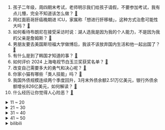 1. 孩子二年级，周四期末考试，老师明示我们给孩子请假，不要参加考试，我有点儿懵，完全不知道该怎么做？ [:link:](https://www.zhihu.com/question/659863322)
2. 网红面筋哥肝癌晚期进 ICU，家属称「想进行肝移植」，这种方式治愈可能性大吗？ [:link:](https://www.zhihu.com/question/660285164)
3. 如何看待布朗尼在接受采访时说：湖人选我是因为我的个人能力，不是因为我的父亲是詹姆斯？ [:link:](https://www.zhihu.com/question/660254383)
4. 男朋友要去美国斯坦福大学做博后，我该不该放弃国内生活和他一起出国了？ [:link:](https://www.zhihu.com/question/659738892)
5. 有什么是到了韩国才知道的事？ [:link:](https://www.zhihu.com/question/329224644)
6. 如何评价 2024 上海电视节白玉兰奖获奖名单？ [:link:](https://www.zhihu.com/question/660018777)
7. 改变自己需要多大的勇气和决心呢？ [:link:](https://www.zhihu.com/question/660121355)
8. 你家小猫有哪些「类人技能」吗？ [:link:](https://www.zhihu.com/question/657777069)
9. 我国外债规模连续两个季度回升，3月末外债余额2.51万亿美元，银行外债余额增长826亿美元，如何解读？ [:link:](https://www.zhihu.com/question/660212314)
10. 什么经历让你觉得人心险恶？ [:link:](https://www.zhihu.com/question/37734186)
<details>
<summary>11 ~ 20</summary>

11. 拜登承认总统选举辩论表现不佳，但表示不会退出总统竞选，如何看待他的此番言论？还有哪些信息值得关注？ [:link:](https://www.zhihu.com/question/660259081)
12. 坐迈巴赫高考的少年总分700目标北大，称「想摘掉『不学无术』标签 」，如何评价他的回应？ [:link:](https://www.zhihu.com/question/659949475)
13. 如何评价鬼灭之刃中的鬼舞辻无惨? [:link:](https://www.zhihu.com/question/350888443)
14. 中方回应美国科学家是否会参与研究嫦娥六号月球样品，透露了哪些信息？ [:link:](https://www.zhihu.com/question/660257053)
15. 优质男大部分真的都在大学里被女生预定了吗？ [:link:](https://www.zhihu.com/question/657376611)
16. 如何评价女明星Lisa？ [:link:](https://www.zhihu.com/question/617379638)
17. 如何看待辛爽凭借《漫长的季节》获得第 29 届白玉兰最佳导演奖？ [:link:](https://www.zhihu.com/question/660209704)
18. 有什么你去了青海才了解的？ [:link:](https://www.zhihu.com/question/604122084)
19. 如何评价普鲁斯特，乔伊斯，伍尔夫和福克纳的文学水平和成就？ [:link:](https://www.zhihu.com/question/30862502)
20. 高考之后如何重拾废掉的生活？ [:link:](https://www.zhihu.com/question/659907800)
</details>
<details>
<summary>21 ~ 30</summary>

21. 好羡慕我室友，我和她在一起，别人只和她说话，然后也不理我，是不是我太讨人厌了，还是我性格太内向了? [:link:](https://www.zhihu.com/question/659542610)
22. 有哪些小城的本地食物让你感慨「美食不可貌相」？ [:link:](https://www.zhihu.com/question/659402921)
23. 第一次租房，老破小和远大新应该怎么选，有哪些坑需要注意？ [:link:](https://www.zhihu.com/question/658747694)
24. 参加知乎「第十届盐 Club 新知青年大会」是种什么样的体验？ [:link:](https://www.zhihu.com/question/658727574)
25. 学生党购手机求推荐，预算5000内，可以适当超预算，感谢？ [:link:](https://www.zhihu.com/question/658615615)
26. 6 月 29日 U18 女篮亚洲杯半决赛，中国女篮79比61战胜韩国队，如何评价这场比赛？ [:link:](https://www.zhihu.com/question/660296712)
27. 刚高考完想买手机，预算8000以内，不要苹果，有什么推荐? [:link:](https://www.zhihu.com/question/658792409)
28. 你坚持最长时间的一件事是什么？有多久？ [:link:](https://www.zhihu.com/question/659900501)
29. 用「山河破碎」形容贵州引争议‍，贵州文旅删除东方甄选相关视频，为何会出现这样的问题？东方甄选怎么了？ [:link:](https://www.zhihu.com/question/660244409)
30. 诸位觉得这样一款架空T-34放到1943年库尔斯克战场会如何？ [:link:](https://www.zhihu.com/question/660178374)
</details>
<details>
<summary>31 ~ 40</summary>

31. 什么事情是你来了西安才知道的？ [:link:](https://www.zhihu.com/question/289628382)
32. 日本人真的像网上说的对三国的历史很感兴趣吗？ [:link:](https://www.zhihu.com/question/312873401)
33. 《黑袍纠察队第四季》的智者是不是太弱了？ [:link:](https://www.zhihu.com/question/659633335)
34. 2024 欧洲杯淘汰赛德国 2:0 丹麦进八强，哈弗茨点射穆西亚拉破门，你看好德国夺冠吗？ [:link:](https://www.zhihu.com/question/660056568)
35. 如今这个社会学历真的很重要吗？ [:link:](https://www.zhihu.com/question/659406729)
36. 为什么在信号与系统中要使用卷积？ [:link:](https://www.zhihu.com/question/660159367)
37. 如何评价皮克斯新作《头脑特工队 2》？ [:link:](https://www.zhihu.com/question/659516935)
38. 高考失利未来就没有希望了吗? [:link:](https://www.zhihu.com/question/659653770)
39. 电影《海关战线》在京首映，好不好看，如何评价这个电影？ [:link:](https://www.zhihu.com/question/660110065)
40. 普通人2024年可以在基金、黄金和存款中选择哪一种进行理财？ [:link:](https://www.zhihu.com/question/658147150)
</details>
<details>
<summary>41 ~ 50</summary>

41. 2024 欧洲杯2:0瑞士爆冷淘汰卫冕冠军意大利，铁血防守的意大利哪去了？ [:link:](https://www.zhihu.com/question/660056549)
42. 有哪些句子治愈了你生活上的不开心？ [:link:](https://www.zhihu.com/question/660057332)
43. 那英面纱遮面登上舞台因「得了带状疱疹」，带状疱疹影响有多大？这种情况下那英的发挥有多强？ [:link:](https://www.zhihu.com/question/660244568)
44. 绝区零能不能成为下一个星穹铁道? [:link:](https://www.zhihu.com/question/659485322)
45. 假如给电动汽车挂一个「核电池」，可以永远不充电吗？ [:link:](https://www.zhihu.com/question/660158838)
46. 电影《寂静之地：入侵日》上映，你对该影片的评价如何？ [:link:](https://www.zhihu.com/question/660162706)
47. 在战锤40k里，机械神甫那些跳大神操作真的对人工智能有用吗? [:link:](https://www.zhihu.com/question/659215909)
48. 有哪些隐喻而又讽刺的诗词? [:link:](https://www.zhihu.com/question/660055624)
49. 可以分享一下你家小宠物的照片和趣事嘛? [:link:](https://www.zhihu.com/question/607105489)
50. 高考到底能不能改变命运？ [:link:](https://www.zhihu.com/question/660076867)
</details><details>
<summary>bilibili</summary>

</details>